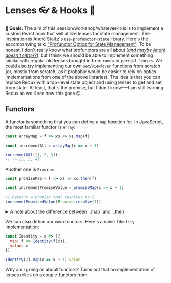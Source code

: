# Lenses 👓 & Hooks 🎣

**🎯 Goals:** The aim of this session/workshop/whatever-it-is is to implement a custom React hook that will utilize lenses for state management. The inspiration is André Staltz's [`use-profunctor-state`](https://github.com/staltz/use-profunctor-state) library. Here's the accompanying talk: ["Profunctor Optics for State Management"](https://www.youtube.com/watch?v=VdiJ_vgVUgs). To be honest, I don't really know what profunctors are all about ([_and maybe André doesn't either?_](https://www.twitter.com/andrestaltz/status/1063704967209455616)), but I think we should be able to implement something similar with regular old lenses brought in from `ramda` or `partial.lenses`. We could also try implementing our own `set`/`view`/`over` functions from scratch (or, mostly from scratch, as it probably would be easier to rely on optics implementations from one of the above libraries). The idea is that you can replace Redux with a top-level state object and using lenses to get and set from state. At least, that's the promise, but I don't know---I am still learning Redux so we'll see how this goes 😉.

## Functors
A functor is something that you can define a `map` function for. In JavaScript, the most familiar functor is `Array`:
```javascript
const arrayMap = f => xs => xs.map(f)

const incrementAll = arrayMap(x => x + 1)

incrementAll([1, 2, 3])
// -> [2, 3, 4]  
```
Another one is `Promise`:
```javascript
const promiseMap = f => xs => xs.then(f)

const incrementPromiseValue = promiseMap(x => x + 1)

// Returns a promise that resolves to 2
incrementPromisedValue(Promise.resolve(1))
```

<details>
  <summary>A note about the difference between `.map` and `.then`</summary>

  Note that `.then` is a bit overloaded, because we can also return another `Promise` within and it'll be "flattened":
  ```javascript
  // These are equivalent
  (f => xs => xs.then(f))(x => x + 1)(Promise.resolve(1))
  (f => xs => xs.then(f))(x => Promise.resolve(x + 1))(Promise.resolve(1))
  ```
  👆 This is confusing syntax (I'll try to think of a better way of showing this), but you can copy-paste each line to the console to confirm they evaluat the same.
</details>

We can also define our own functors. Here's a naive `Identity` implementation:

```javascript
const Identity = x => ({
  map: f => Identity(f(x)),
  value: x
})

Identity(2).map(x => x + 1).value
```

Why am I going on about functors? Turns out that an implementation of lenses relies on a couple functors from 